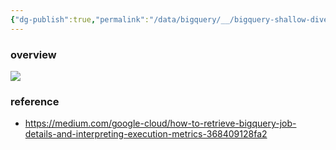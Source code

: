 ```yaml
---
{"dg-publish":true,"permalink":"/data/bigquery/__/bigquery-shallow-dive/"}
---
```




### overview


![](https://i.imgur.com/uqBzWBv.png)


### reference
- https://medium.com/google-cloud/how-to-retrieve-bigquery-job-details-and-interpreting-execution-metrics-368409128fa2
